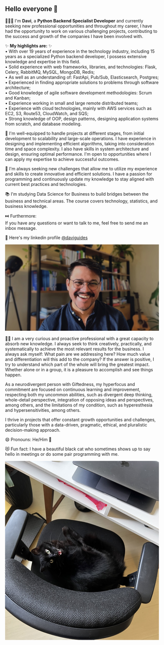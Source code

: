 ## Hello everyone 👋

👨🏾‍💻 I'm **Davi**, a **Python Backend Specialist Developer** and currently seeking new professional opportunities and throughout my career, I have had the opportunity to work on various challenging projects, contributing to the success and growth of the companies I have been involved with.

✨ **My highlights are:** ✨ \
• With over 19 years of experience in the technology industry, including 15 years as a specialized Python backend developer, I possess extensive knowledge and expertise in this field.\
• Solid experience with web frameworks, libraries, and technologies: Flask, Celery, RabbitMQ, MySQL, MongoDB, Redis;\
• As well as an understanding of: FastApi, Pub/Sub, Elasticsearch, Postgres;\
• Experienced in finding appropriate solutions to problems through software architecture;\
• Good knowledge of agile software development methodologies: Scrum and Kanban;\
• Experience working in small and large remote distributed teams;\
• Experience with cloud technologies, mainly with AWS services such as EC2, S3, Route53, CloudWatch, and SQS;\
• Strong knowledge of OOP, design patterns, designing application systems from scratch, and database modeling.

🔭 I'm well-equipped to handle projects at different stages, from initial development to scalability and large-scale operations. I have experience in designing and implementing efficient algorithms, taking into consideration time and space complexity. I also have skills in system architecture and design, ensuring optimal performance. I'm open to opportunities where I can apply my expertise to achieve successful outcomes.

🌟 I'm always seeking new challenges that allow me to utilize my experience and skills to create innovative and efficient solutions. I have a passion for programming and continuously update my knowledge to stay aligned with current best practices and technologies.

📚 I'm studying Data Science for Business to build bridges between the business and technical areas. The course covers technology, statistics, and business knowledge.

⏭️ Furthermore: \
If you have any questions or want to talk to me, feel free to send me an inbox message. 
 
💬 Here's my linkedin profile [@daviguides](https://www.linkedin.com/in/daviguides/)

 ![cover.jpg](cover.jpg)

👨‍💻 I am a very curious and proactive professional with a great capacity to absorb new knowledge. I always seek to think creatively, practically, and systematically to achieve the most relevant results for the business. I always ask myself: What pain are we addressing here? How much value and differentiation will this add to the company? If the answer is positive, I try to understand which part of the whole will bring the greatest impact. Whether alone or in a group, it is a pleasure to accomplish and see things happen.

As a neurodivergent person with Giftedness, my hyperfocus and commitment are focused on continuous learning and improvement, respecting both my uncommon abilities, such as divergent deep thinking, whole-detail perspective, integration of opposing ideas and perspectives, among others, and the limitations of my condition, such as hyperesthesia and hypersensitivities, among others.

I thrive in projects that offer constant growth opportunities and challenges, particularly those with a data-driven, pragmatic, ethical, and pluralistic decision-making approach.

😄 Pronouns: He/Him 🌈

😻 Fun fact: I have a beautiful black cat who sometimes shows up to say hello in meetings or do some pair programming with me.

![cat.jpeg](cat.jpeg)

<!--
**daviguides/daviguides** is a ✨ _special_ ✨ repository because its `README.md` (this file) appears on your GitHub profile.

Here are some ideas to get you started:

- 🔭 I’m currently working on ...
- 🌱 I’m currently learning ...
- 👯 I’m looking to collaborate on ...
- 🤔 I’m looking for help with ...
- 💬 Ask me about ...
- 📫 How to reach me: ...
- 😄 Pronouns: ...
- ⚡ Fun fact: ...
-->
